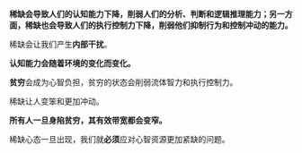 **稀缺会导致人们的认知能力下降，削弱人们的分析、判断和逻辑推理能力；另一方面，稀缺也会导致人们的执行控制力下降，削弱他们抑制行为和控制冲动的能力。**

稀缺会让我们产生**内部干扰**。

**认知能力会随着环境的变化而变化。**

**贫穷**会成为心智负担，贫穷的状态会削弱流体智力和执行控制力。

稀缺让人变笨和更加冲动。

**所有人一旦身陷贫穷，其有效带宽都会变窄。**

稀缺心态一旦出现，我们就**必须**应对心智资源更加紧缺的问题。

